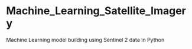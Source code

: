 # Machine_Learning_Satellite_Imagery
Machine Learning model building using Sentinel 2 data in Python
